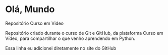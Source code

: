# Olá, Mundo
 Repositório Curso em Video
 
 Repositório criado durante o curso de Git e GitHub, da plataforma Curso em Vídeo, para compartilhar o que venho aprendendo em Python.

Essa linha eu adicionei diretamente no site do GitHub
